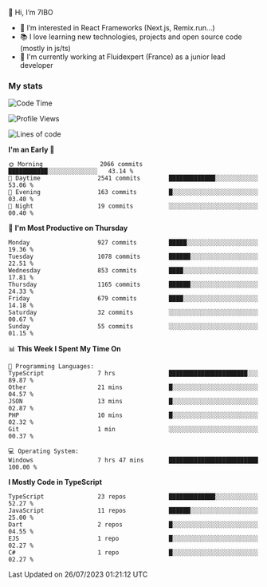 👋 Hi, I’m 7IBO

- 👀 I’m interested in React Frameworks (Next.js, Remix.run...)
- 📚 I love learning new technologies, projects and open source code (mostly in js/ts)
- 💼 I'm currently working at Fluidexpert (France) as a junior lead developer

### My stats
<!--START_SECTION:waka-->
![Code Time](http://img.shields.io/badge/Code%20Time-95%20hrs%2059%20mins-blue)

![Profile Views](http://img.shields.io/badge/Profile%20Views-0-blue)

![Lines of code](https://img.shields.io/badge/From%20Hello%20World%20I%27ve%20Written-6.5%20million%20lines%20of%20code-blue)

**I'm an Early 🐤** 

```text
🌞 Morning                2066 commits        ███████████░░░░░░░░░░░░░░   43.14 % 
🌆 Daytime                2541 commits        █████████████░░░░░░░░░░░░   53.06 % 
🌃 Evening                163 commits         █░░░░░░░░░░░░░░░░░░░░░░░░   03.40 % 
🌙 Night                  19 commits          ░░░░░░░░░░░░░░░░░░░░░░░░░   00.40 % 
```
📅 **I'm Most Productive on Thursday** 

```text
Monday                   927 commits         █████░░░░░░░░░░░░░░░░░░░░   19.36 % 
Tuesday                  1078 commits        ██████░░░░░░░░░░░░░░░░░░░   22.51 % 
Wednesday                853 commits         ████░░░░░░░░░░░░░░░░░░░░░   17.81 % 
Thursday                 1165 commits        ██████░░░░░░░░░░░░░░░░░░░   24.33 % 
Friday                   679 commits         ████░░░░░░░░░░░░░░░░░░░░░   14.18 % 
Saturday                 32 commits          ░░░░░░░░░░░░░░░░░░░░░░░░░   00.67 % 
Sunday                   55 commits          ░░░░░░░░░░░░░░░░░░░░░░░░░   01.15 % 
```


📊 **This Week I Spent My Time On** 

```text
💬 Programming Languages: 
TypeScript               7 hrs               ██████████████████████░░░   89.87 % 
Other                    21 mins             █░░░░░░░░░░░░░░░░░░░░░░░░   04.57 % 
JSON                     13 mins             █░░░░░░░░░░░░░░░░░░░░░░░░   02.87 % 
PHP                      10 mins             █░░░░░░░░░░░░░░░░░░░░░░░░   02.32 % 
Git                      1 min               ░░░░░░░░░░░░░░░░░░░░░░░░░   00.37 % 

💻 Operating System: 
Windows                  7 hrs 47 mins       █████████████████████████   100.00 % 
```

**I Mostly Code in TypeScript** 

```text
TypeScript               23 repos            █████████████░░░░░░░░░░░░   52.27 % 
JavaScript               11 repos            ██████░░░░░░░░░░░░░░░░░░░   25.00 % 
Dart                     2 repos             █░░░░░░░░░░░░░░░░░░░░░░░░   04.55 % 
EJS                      1 repo              █░░░░░░░░░░░░░░░░░░░░░░░░   02.27 % 
C#                       1 repo              █░░░░░░░░░░░░░░░░░░░░░░░░   02.27 % 
```




 Last Updated on 26/07/2023 01:21:12 UTC
<!--END_SECTION:waka-->
